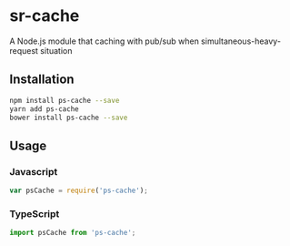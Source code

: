 # sr-cache
A Node.js module that caching with pub/sub when simultaneous-heavy-request situation 

## Installation 
```sh
npm install ps-cache --save
yarn add ps-cache
bower install ps-cache --save
```
## Usage

### Javascript
```javascript
var psCache = require('ps-cache');
```

### TypeScript
```typescript
import psCache from 'ps-cache';
```
